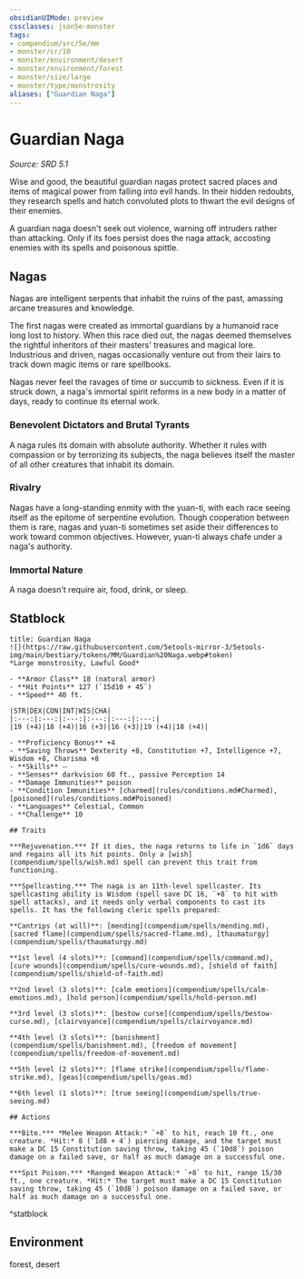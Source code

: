 ```yaml
---
obsidianUIMode: preview
cssclasses: json5e-monster
tags:
- compendium/src/5e/mm
- monster/cr/10
- monster/environment/desert
- monster/environment/forest
- monster/size/large
- monster/type/monstrosity
aliases: ["Guardian Naga"]
---
```

# Guardian Naga
*Source: SRD 5.1*  

Wise and good, the beautiful guardian nagas protect sacred places and items of magical power from falling into evil hands. In their hidden redoubts, they research spells and hatch convoluted plots to thwart the evil designs of their enemies.

A guardian naga doesn't seek out violence, warning off intruders rather than attacking. Only if its foes persist does the naga attack, accosting enemies with its spells and poisonous spittle.

## Nagas

Nagas are intelligent serpents that inhabit the ruins of the past, amassing arcane treasures and knowledge.

The first nagas were created as immortal guardians by a humanoid race long lost to history. When this race died out, the nagas deemed themselves the rightful inheritors of their masters' treasures and magical lore. Industrious and driven, nagas occasionally venture out from their lairs to track down magic items or rare spellbooks.

Nagas never feel the ravages of time or succumb to sickness. Even if it is struck down, a naga's immortal spirit reforms in a new body in a matter of days, ready to continue its eternal work.

### Benevolent Dictators and Brutal Tyrants

A naga rules its domain with absolute authority. Whether it rules with compassion or by terrorizing its subjects, the naga believes itself the master of all other creatures that inhabit its domain.

### Rivalry

Nagas have a long-standing enmity with the yuan-ti, with each race seeing itself as the epitome of serpentine evolution. Though cooperation between them is rare, nagas and yuan-ti sometimes set aside their differences to work toward common objectives. However, yuan-ti always chafe under a naga's authority.

### Immortal Nature

A naga doesn't require air, food, drink, or sleep.

## Statblock

```ad-statblock
title: Guardian Naga
![](https://raw.githubusercontent.com/5etools-mirror-3/5etools-img/main/bestiary/tokens/MM/Guardian%20Naga.webp#token)
*Large monstrosity, Lawful Good*

- **Armor Class** 18 (natural armor)
- **Hit Points** 127 (`15d10 + 45`)
- **Speed** 40 ft.

|STR|DEX|CON|INT|WIS|CHA|
|:---:|:---:|:---:|:---:|:---:|:---:|
|19 (+4)|18 (+4)|16 (+3)|16 (+3)|19 (+4)|18 (+4)|

- **Proficiency Bonus** +4
- **Saving Throws** Dexterity +8, Constitution +7, Intelligence +7, Wisdom +8, Charisma +8
- **Skills** ⏤
- **Senses** darkvision 60 ft., passive Perception 14
- **Damage Immunities** poison
- **Condition Immunities** [charmed](rules/conditions.md#Charmed), [poisoned](rules/conditions.md#Poisoned)
- **Languages** Celestial, Common
- **Challenge** 10

## Traits

***Rejuvenation.*** If it dies, the naga returns to life in `1d6` days and regains all its hit points. Only a [wish](compendium/spells/wish.md) spell can prevent this trait from functioning.

***Spellcasting.*** The naga is an 11th-level spellcaster. Its spellcasting ability is Wisdom (spell save DC 16, `+8` to hit with spell attacks), and it needs only verbal components to cast its spells. It has the following cleric spells prepared:

**Cantrips (at will)**: [mending](compendium/spells/mending.md), [sacred flame](compendium/spells/sacred-flame.md), [thaumaturgy](compendium/spells/thaumaturgy.md)

**1st level (4 slots)**: [command](compendium/spells/command.md), [cure wounds](compendium/spells/cure-wounds.md), [shield of faith](compendium/spells/shield-of-faith.md)

**2nd level (3 slots)**: [calm emotions](compendium/spells/calm-emotions.md), [hold person](compendium/spells/hold-person.md)

**3rd level (3 slots)**: [bestow curse](compendium/spells/bestow-curse.md), [clairvoyance](compendium/spells/clairvoyance.md)

**4th level (3 slots)**: [banishment](compendium/spells/banishment.md), [freedom of movement](compendium/spells/freedom-of-movement.md)

**5th level (2 slots)**: [flame strike](compendium/spells/flame-strike.md), [geas](compendium/spells/geas.md)

**6th level (1 slots)**: [true seeing](compendium/spells/true-seeing.md)

## Actions

***Bite.*** *Melee Weapon Attack:* `+8` to hit, reach 10 ft., one creature. *Hit:* 8 (`1d8 + 4`) piercing damage, and the target must make a DC 15 Constitution saving throw, taking 45 (`10d8`) poison damage on a failed save, or half as much damage on a successful one.

***Spit Poison.*** *Ranged Weapon Attack:* `+8` to hit, range 15/30 ft., one creature. *Hit:* The target must make a DC 15 Constitution saving throw, taking 45 (`10d8`) poison damage on a failed save, or half as much damage on a successful one.
```
^statblock

## Environment

forest, desert